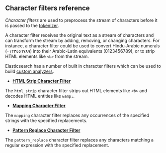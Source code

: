## Character filters reference

_Character filters_ are used to preprocess the stream of characters before it
is passed to the [tokenizer](#analysis-tokenizers).

A character filter receives the original text as a stream of characters and
can transform the stream by adding, removing, or changing characters. For
instance, a character filter could be used to convert Hindu-Arabic numerals
(٠‎١٢٣٤٥٦٧٨‎٩‎) into their Arabic-Latin equivalents (0123456789), or to strip HTML
elements like `<b>` from the stream.

Elasticsearch has a number of built in character filters which can be used to build
[custom analyzers](#analysis-custom-analyzer).

* **[HTML Strip Character Filter](#analysis-htmlstrip-charfilter)**

The `html_strip` character filter strips out HTML elements like `<b>` and
decodes HTML entities like `&amp;`.

* **[Mapping Character Filter](#analysis-mapping-charfilter)**

The `mapping` character filter replaces any occurrences of the specified
strings with the specified replacements.

* **[Pattern Replace Character Filter](#analysis-pattern-replace-charfilter)**

The `pattern_replace` character filter replaces any characters matching a
regular expression with the specified replacement.
